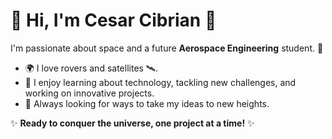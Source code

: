 # 🌌 Hi, I'm Cesar Cibrian 🚀  

I'm passionate about space and a future **Aerospace Engineering** student. 🌠  

- 🌍 I love rovers and satellites 🛰️.  
- 🤖 I enjoy learning about technology, tackling new challenges, and working on innovative projects.  
- 🌟 Always looking for ways to take my ideas to new heights.  

✨ **Ready to conquer the universe, one project at a time!** ✨  

